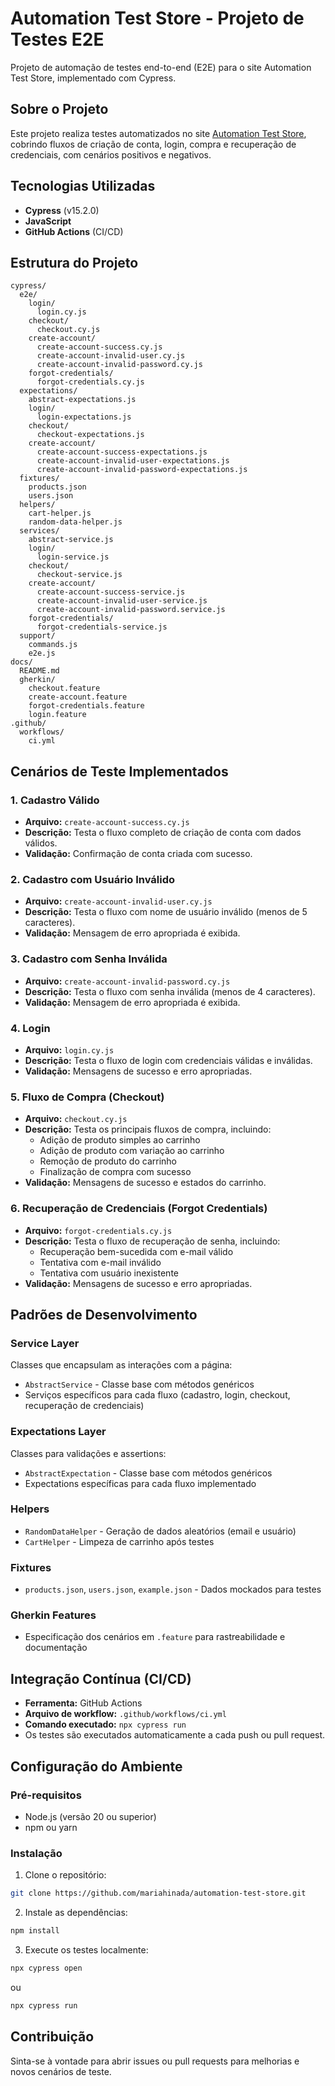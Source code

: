 # Automation Test Store - Projeto de Testes E2E

Projeto de automação de testes end-to-end (E2E) para o site Automation Test Store, implementado com Cypress.

## Sobre o Projeto

Este projeto realiza testes automatizados no site [Automation Test Store](https://automationteststore.com/), cobrindo fluxos de criação de conta, login, compra e recuperação de credenciais, com cenários positivos e negativos.

## Tecnologias Utilizadas

- **Cypress** (v15.2.0)
- **JavaScript**
- **GitHub Actions** (CI/CD)

## Estrutura do Projeto

```
cypress/
  e2e/
    login/
      login.cy.js
    checkout/
      checkout.cy.js
    create-account/
      create-account-success.cy.js
      create-account-invalid-user.cy.js
      create-account-invalid-password.cy.js
    forgot-credentials/
      forgot-credentials.cy.js
  expectations/
    abstract-expectations.js
    login/
      login-expectations.js
    checkout/
      checkout-expectations.js
    create-account/
      create-account-success-expectations.js
      create-account-invalid-user-expectations.js
      create-account-invalid-password-expectations.js
  fixtures/
    products.json
    users.json
  helpers/
    cart-helper.js
    random-data-helper.js
  services/
    abstract-service.js
    login/
      login-service.js
    checkout/
      checkout-service.js
    create-account/
      create-account-success-service.js
      create-account-invalid-user-service.js
      create-account-invalid-password.service.js
    forgot-credentials/
      forgot-credentials-service.js
  support/
    commands.js
    e2e.js
docs/
  README.md
  gherkin/
    checkout.feature
    create-account.feature
    forgot-credentials.feature
    login.feature
.github/
  workflows/
    ci.yml
```

## Cenários de Teste Implementados

### 1. Cadastro Válido

- **Arquivo:** `create-account-success.cy.js`
- **Descrição:** Testa o fluxo completo de criação de conta com dados válidos.
- **Validação:** Confirmação de conta criada com sucesso.

### 2. Cadastro com Usuário Inválido

- **Arquivo:** `create-account-invalid-user.cy.js`
- **Descrição:** Testa o fluxo com nome de usuário inválido (menos de 5 caracteres).
- **Validação:** Mensagem de erro apropriada é exibida.

### 3. Cadastro com Senha Inválida

- **Arquivo:** `create-account-invalid-password.cy.js`
- **Descrição:** Testa o fluxo com senha inválida (menos de 4 caracteres).
- **Validação:** Mensagem de erro apropriada é exibida.

### 4. Login

- **Arquivo:** `login.cy.js`
- **Descrição:** Testa o fluxo de login com credenciais válidas e inválidas.
- **Validação:** Mensagens de sucesso e erro apropriadas.

### 5. Fluxo de Compra (Checkout)

- **Arquivo:** `checkout.cy.js`
- **Descrição:** Testa os principais fluxos de compra, incluindo:
  - Adição de produto simples ao carrinho
  - Adição de produto com variação ao carrinho
  - Remoção de produto do carrinho
  - Finalização de compra com sucesso
- **Validação:** Mensagens de sucesso e estados do carrinho.

### 6. Recuperação de Credenciais (Forgot Credentials)

- **Arquivo:** `forgot-credentials.cy.js`
- **Descrição:** Testa o fluxo de recuperação de senha, incluindo:
  - Recuperação bem-sucedida com e-mail válido
  - Tentativa com e-mail inválido
  - Tentativa com usuário inexistente
- **Validação:** Mensagens de sucesso e erro apropriadas.

## Padrões de Desenvolvimento

### Service Layer

Classes que encapsulam as interações com a página:

- `AbstractService` - Classe base com métodos genéricos
- Serviços específicos para cada fluxo (cadastro, login, checkout, recuperação de credenciais)

### Expectations Layer

Classes para validações e assertions:

- `AbstractExpectation` - Classe base com métodos genéricos
- Expectations específicas para cada fluxo implementado

### Helpers

- `RandomDataHelper` - Geração de dados aleatórios (email e usuário)
- `CartHelper` - Limpeza de carrinho após testes

### Fixtures

- `products.json`, `users.json`, `example.json` - Dados mockados para testes

### Gherkin Features

- Especificação dos cenários em `.feature` para rastreabilidade e documentação

## Integração Contínua (CI/CD)

- **Ferramenta:** GitHub Actions
- **Arquivo de workflow:** `.github/workflows/ci.yml`
- **Comando executado:** `npx cypress run`
- Os testes são executados automaticamente a cada push ou pull request.

## Configuração do Ambiente

### Pré-requisitos

- Node.js (versão 20 ou superior)
- npm ou yarn

### Instalação

1. Clone o repositório:

```bash
git clone https://github.com/mariahinada/automation-test-store.git
```

2. Instale as dependências:

```bash
npm install
```

3. Execute os testes localmente:

```bash
npx cypress open
```

ou

```bash
npx cypress run
```

## Contribuição

Sinta-se à vontade para abrir issues ou pull requests para melhorias e novos cenários de teste.

